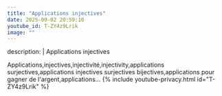 ```yaml
---
title: "Applications injectives"
date: 2025-09-02 20:59:10 
youtube_id: T-ZY4z9Lrik
image: ""
---
```

description: |
  Applications injectives
  
  
  Applications,injectives,injectivité,injectivity,applications surjectives,applications injectives surjectives bijectives,applications pour gagner de l'argent,applications...
{% include youtube-privacy.html id="T-ZY4z9Lrik" %}
